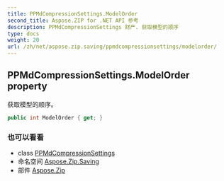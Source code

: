 ```yaml
---
title: PPMdCompressionSettings.ModelOrder
second_title: Aspose.ZIP for .NET API 参考
description: PPMdCompressionSettings 财产. 获取模型的顺序
type: docs
weight: 20
url: /zh/net/aspose.zip.saving/ppmdcompressionsettings/modelorder/
---
```

## PPMdCompressionSettings.ModelOrder property

获取模型的顺序。

```csharp
public int ModelOrder { get; }
```

### 也可以看看

* class [PPMdCompressionSettings](../)
* 命名空间 [Aspose.Zip.Saving](../../ppmdcompressionsettings/)
* 部件 [Aspose.Zip](../../../)


